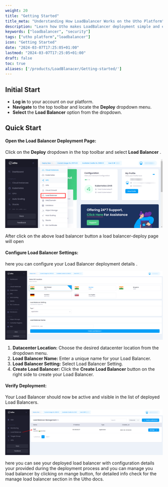 ```yaml
---
weight: 20
title: "Getting Started"
title_meta: "Understanding How LoadBalancer Works on the Utho Platform"
description: "Learn how Utho makes LoadBalancer deployment simple and easy so you easily anticipate your cloud infrastructure costs"
keywords: ["loadbalancer", "security"]
tags: ["utho platform","loadbalancer"]
icon: "Getting Started"
date: "2024-03-07T17:25:05+01:00"
lastmod: "2024-03-07T17:25:05+01:00"
draft: false
toc: true
aliases: ['/products/LoadBlanacer/Getting-started/']
---
```

## Initial Start

* **Log in** to your account on our platform.
* **Navigate** to the top toolbar and locate the **Deploy** dropdown menu.
* **Select** the **Load Balancer** option from the dropdown.

## Quick Start

#### Open the Load Balancer Deployment Page:

Click on the **Deploy** dropdown in the top toolbar and select  **Load Balancer** .

![Utho-loadbalancer](image/Utho-loadbalancer.png)

After click on the above load balancer button a load balancer-deploy page will open

#### Configure Load Balancer Settings:

here you can configure your Load Balancer deployment details .

![Utho-Manage-loadbalancer-deploy](image/Utho-Manage-loadbalancer-deploy.png)


1. **Datacenter Location:** Choose the desired datacenter location from the dropdown menu.
2. **Load Balancer Name:** Enter a unique name for your Load Balancer.
3. **Load Balancer Setting:** Select Load Balancer Setting.
4. **Create Load Balancer:** Click the **Create Load Balancer** button on the right side to create your Load Balancer.

#### Verify Deployment:

Your Load Balancer should now be active and visible in the list of deployed Load Balancers.

![Utho-loadbalancer-list](image/Utho-loadbalancer-list.png)

here you can see your deployed load balancer with configuration details your provided during the deployment process and you can manage you load balancer by clicking on mange button, for detailed info check for the manage load balancer section in the Utho docs.

